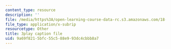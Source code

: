 ```yaml
---
content_type: resource
description: ''
file: /media/https%3A/open-learning-course-data-rc.s3.amazonaws.com/18-03sc-differential-equations-fall-2011/9a69f8215bfc55c588e993dc4cbbb8a7_zNPK_t03zds.vtt
file_type: application/x-subrip
resourcetype: Other
title: 3play caption file
uid: 9a69f821-5bfc-55c5-88e9-93dc4cbbb8a7
---
```

